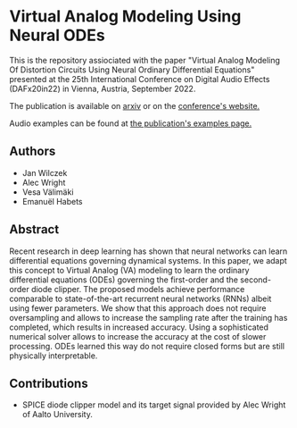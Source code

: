 # Virtual Analog Modeling Using Neural ODEs

This is the repository assiociated with the paper "Virtual Analog Modeling Of Distortion Circuits Using Neural
Ordinary Differential Equations" presented at the 25th International Conference on Digital Audio Effects (DAFx20in22) in Vienna, Austria, September 2022.

The publication is available on [arxiv](https://arxiv.org/abs/2205.01897) or on the [conference's website.](https://dafx2020.mdw.ac.at/proceedings/papers/DAFx20in22_paper_12.pdf)

Audio examples can be found at [the publication's examples page.](https://thewolfsound.com/publications/dafx2022/)

## Authors

* Jan Wilczek
* Alec Wright
* Vesa Välimäki
* Emanuël Habets

## Abstract

Recent research in deep learning has shown that neural networks
can learn differential equations governing dynamical systems. In
this paper, we adapt this concept to Virtual Analog (VA) modeling
to learn the ordinary differential equations (ODEs) governing the
first-order and the second-order diode clipper. The proposed models achieve performance comparable to state-of-the-art recurrent
neural networks (RNNs) albeit using fewer parameters. We show
that this approach does not require oversampling and allows to increase the sampling rate after the training has completed, which results in increased accuracy. Using a sophisticated numerical solver
allows to increase the accuracy at the cost of slower processing.
ODEs learned this way do not require closed forms but are still
physically interpretable.


## Contributions

* SPICE diode clipper model and its target signal provided by Alec Wright of Aalto University.
